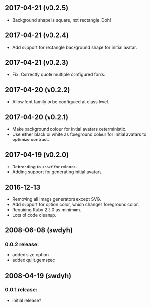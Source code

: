 ## 2017-04-21 (v0.2.5)

- Background shape is square, not rectangle. Doh!

## 2017-04-21 (v0.2.4)

- Add support for rectangle background shape for initial avatar.

## 2017-04-21 (v0.2.3)

- Fix: Correctly quote multiple configured fonts.

## 2017-04-20 (v0.2.2)

- Allow font family to be configured at class level.

## 2017-04-20 (v0.2.1)

- Make background colour for initial avatars deterministic.
- Use either black or white as foreground colour for initial avatars to optimize contrast.

## 2017-04-19 (v0.2.0)

- Rebranding to `scarf` for release.
- Adding support for generating initial avatars.

## 2016-12-13

- Removing all image generators except SVG.
- Add support for option color, which changes foreground color.
- Requiring Ruby 2.3.0 as minimum.
- Lots of code cleanup.

## 2008-06-08 (swdyh)

### 0.0.2 release:

- added size option
- added quilt.gemspec

## 2008-04-19 (swdyh)

### 0.0.1 release:

- initial release?
